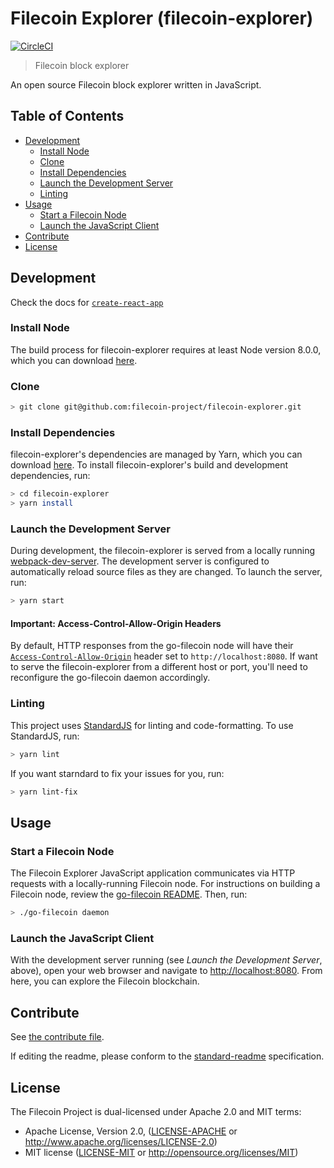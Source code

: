 # Filecoin Explorer (filecoin-explorer)

[![CircleCI](https://circleci.com/gh/filecoin-project/filecoin-explorer.svg?style=svg&circle-token=3b2c3a7a34d3e6927d9f49d518e9228478c72911)](https://circleci.com/gh/filecoin-project/filecoin-explorer)

> Filecoin block explorer

An open source Filecoin block explorer written in JavaScript.

## Table of Contents

- [Development](#development)
  - [Install Node](#install-node)
  - [Clone](#clone)
  - [Install Dependencies](#install-dependencies)
  - [Launch the Development Server](#launch-the-development-server)
  - [Linting](#linting)
- [Usage](#usage)
  - [Start a Filecoin Node](#start-a-filecoin-node)
  - [Launch the JavaScript Client](#launch-the-javascript-client)
- [Contribute](#contribute)
- [License](#license)

## Development

Check the docs for [`create-react-app`](https://github.com/facebook/create-react-app/blob/master/packages/react-scripts/template/README.md)

### Install Node

The build process for filecoin-explorer requires at least Node version 8.0.0, which you can download [here][1].

### Clone

```sh
> git clone git@github.com:filecoin-project/filecoin-explorer.git
```

### Install Dependencies

filecoin-explorer's dependencies are managed by Yarn, which you can download [here][2]. To install filecoin-explorer's
build and development dependencies, run:

```sh
> cd filecoin-explorer
> yarn install
```

### Launch the Development Server

During development, the filecoin-explorer is served from a locally running [webpack-dev-server][6]. The development
server is configured to automatically reload source files as they are changed. To launch the server, run:

```sh
> yarn start
```

#### Important: Access-Control-Allow-Origin Headers

By default, HTTP responses from the go-filecoin node will have their [`Access-Control-Allow-Origin`][5] header set to
`http://localhost:8080`. If want to serve the filecoin-explorer from a different host or port, you'll need to
reconfigure the go-filecoin daemon accordingly.

### Linting

This project uses [StandardJS][7] for linting and code-formatting. To use StandardJS, run:

```sh
> yarn lint
```

If you want starndard to fix your issues for you, run:

```sh
> yarn lint-fix
```

## Usage

### Start a Filecoin Node

The Filecoin Explorer JavaScript application communicates via HTTP requests with a locally-running Filecoin node. For
instructions on building a Filecoin node, review the [go-filecoin README][4]. Then, run:

```sh
> ./go-filecoin daemon
```

### Launch the JavaScript Client

With the development server running (see _Launch the Development Server_, above), open your web browser and navigate to
[http://localhost:8080](http://localhost:8080). From here, you can explore the Filecoin blockchain.

## Contribute

See [the contribute file](CONTRIBUTING.md).

If editing the readme, please conform to the [standard-readme][3] specification.

[1]: https://nodejs.org/en/download/releases/
[2]: https://yarnpkg.com/en/docs/install
[3]: https://github.com/RichardLitt/standard-readme
[4]: https://github.com/filecoin-project/go-filecoin
[5]: https://developer.mozilla.org/en-US/docs/Web/HTTP/Headers/Access-Control-Allow-Origin
[6]: https://github.com/webpack/webpack-dev-server
[7]: https://github.com/standard/standard

## License

The Filecoin Project is dual-licensed under Apache 2.0 and MIT terms:

- Apache License, Version 2.0, ([LICENSE-APACHE](https://github.com/filecoin-project/filecoin-explorer/blob/master/LICENSE-APACHE) or http://www.apache.org/licenses/LICENSE-2.0)
- MIT license ([LICENSE-MIT](https://github.com/filecoin-project/filecoin-explorer/blob/master/LICENSE-MIT) or http://opensource.org/licenses/MIT)
